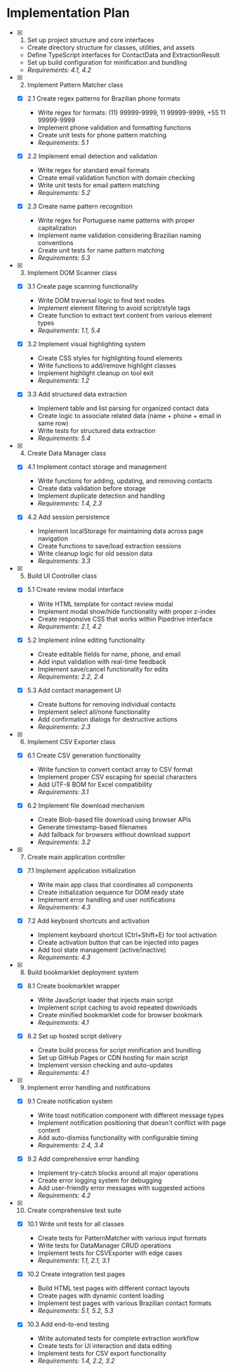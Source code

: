 # Implementation Plan

- [x] 1. Set up project structure and core interfaces
  - Create directory structure for classes, utilities, and assets
  - Define TypeScript interfaces for ContactData and ExtractionResult
  - Set up build configuration for minification and bundling
  - _Requirements: 4.1, 4.2_

- [x] 2. Implement Pattern Matcher class
  - [x] 2.1 Create regex patterns for Brazilian phone formats
    - Write regex for formats: (11) 99999-9999, 11 99999-9999, +55 11 99999-9999
    - Implement phone validation and formatting functions
    - Create unit tests for phone pattern matching
    - _Requirements: 5.1_

  - [x] 2.2 Implement email detection and validation
    - Write regex for standard email formats
    - Create email validation function with domain checking
    - Write unit tests for email pattern matching
    - _Requirements: 5.2_

  - [x] 2.3 Create name pattern recognition
    - Write regex for Portuguese name patterns with proper capitalization
    - Implement name validation considering Brazilian naming conventions
    - Create unit tests for name pattern matching
    - _Requirements: 5.3_

- [x] 3. Implement DOM Scanner class
  - [x] 3.1 Create page scanning functionality
    - Write DOM traversal logic to find text nodes
    - Implement element filtering to avoid script/style tags
    - Create function to extract text content from various element types
    - _Requirements: 1.1, 5.4_

  - [x] 3.2 Implement visual highlighting system
    - Create CSS styles for highlighting found elements
    - Write functions to add/remove highlight classes
    - Implement highlight cleanup on tool exit
    - _Requirements: 1.2_

  - [x] 3.3 Add structured data extraction
    - Implement table and list parsing for organized contact data
    - Create logic to associate related data (name + phone + email in same row)
    - Write tests for structured data extraction
    - _Requirements: 5.4_

- [x] 4. Create Data Manager class
  - [x] 4.1 Implement contact storage and management
    - Write functions for adding, updating, and removing contacts
    - Create data validation before storage
    - Implement duplicate detection and handling
    - _Requirements: 1.4, 2.3_

  - [x] 4.2 Add session persistence
    - Implement localStorage for maintaining data across page navigation
    - Create functions to save/load extraction sessions
    - Write cleanup logic for old session data
    - _Requirements: 3.3_

- [x] 5. Build UI Controller class
  - [x] 5.1 Create review modal interface
    - Write HTML template for contact review modal
    - Implement modal show/hide functionality with proper z-index
    - Create responsive CSS that works within Pipedrive interface
    - _Requirements: 2.1, 4.2_

  - [x] 5.2 Implement inline editing functionality
    - Create editable fields for name, phone, and email
    - Add input validation with real-time feedback
    - Implement save/cancel functionality for edits
    - _Requirements: 2.2, 2.4_

  - [x] 5.3 Add contact management UI
    - Create buttons for removing individual contacts
    - Implement select all/none functionality
    - Add confirmation dialogs for destructive actions
    - _Requirements: 2.3_

- [x] 6. Implement CSV Exporter class
  - [x] 6.1 Create CSV generation functionality
    - Write function to convert contact array to CSV format
    - Implement proper CSV escaping for special characters
    - Add UTF-8 BOM for Excel compatibility
    - _Requirements: 3.1_

  - [x] 6.2 Implement file download mechanism
    - Create Blob-based file download using browser APIs
    - Generate timestamp-based filenames
    - Add fallback for browsers without download support
    - _Requirements: 3.2_

- [x] 7. Create main application controller
  - [x] 7.1 Implement application initialization
    - Write main app class that coordinates all components
    - Create initialization sequence for DOM ready state
    - Implement error handling and user notifications
    - _Requirements: 4.3_

  - [x] 7.2 Add keyboard shortcuts and activation
    - Implement keyboard shortcut (Ctrl+Shift+E) for tool activation
    - Create activation button that can be injected into pages
    - Add tool state management (active/inactive)
    - _Requirements: 4.3_

- [x] 8. Build bookmarklet deployment system
  - [x] 8.1 Create bookmarklet wrapper
    - Write JavaScript loader that injects main script
    - Implement script caching to avoid repeated downloads
    - Create minified bookmarklet code for browser bookmark
    - _Requirements: 4.1_

  - [x] 8.2 Set up hosted script delivery
    - Create build process for script minification and bundling
    - Set up GitHub Pages or CDN hosting for main script
    - Implement version checking and auto-updates
    - _Requirements: 4.1_

- [x] 9. Implement error handling and notifications
  - [x] 9.1 Create notification system
    - Write toast notification component with different message types
    - Implement notification positioning that doesn't conflict with page content
    - Add auto-dismiss functionality with configurable timing
    - _Requirements: 2.4, 3.4_

  - [x] 9.2 Add comprehensive error handling
    - Implement try-catch blocks around all major operations
    - Create error logging system for debugging
    - Add user-friendly error messages with suggested actions
    - _Requirements: 4.2_

- [x] 10. Create comprehensive test suite
  - [x] 10.1 Write unit tests for all classes
    - Create tests for PatternMatcher with various input formats
    - Write tests for DataManager CRUD operations
    - Implement tests for CSVExporter with edge cases
    - _Requirements: 1.1, 2.1, 3.1_

  - [x] 10.2 Create integration test pages
    - Build HTML test pages with different contact layouts
    - Create pages with dynamic content loading
    - Implement test pages with various Brazilian contact formats
    - _Requirements: 5.1, 5.2, 5.3_

  - [x] 10.3 Add end-to-end testing
    - Write automated tests for complete extraction workflow
    - Create tests for UI interaction and data editing
    - Implement tests for CSV export functionality
    - _Requirements: 1.4, 2.2, 3.2_